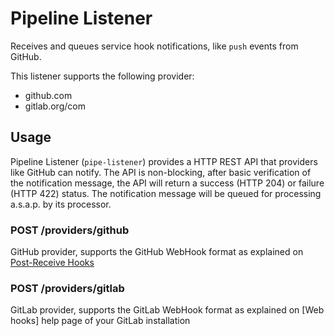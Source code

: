 Pipeline Listener
=================

Receives and queues service hook notifications, like `push` events from GitHub.

This listener supports the following provider:

- github.com
- gitlab.org/com

Usage
-----

Pipeline Listener (`pipe-listener`) provides a HTTP REST API that providers like GitHub can notify. The API is non-blocking, after basic verification of the notification message, the API will return a success (HTTP 204) or failure (HTTP 422) status. The notification message will be queued for processing a.s.a.p. by its processor.

### POST /providers/github

GitHub provider, supports the GitHub WebHook format as explained on [Post-Receive Hooks](https://help.github.com/articles/post-receive-hooks)

### POST /providers/gitlab

GitLab provider, supports the GitLab WebHook format as explained on [Web hooks] help page of your GitLab installation